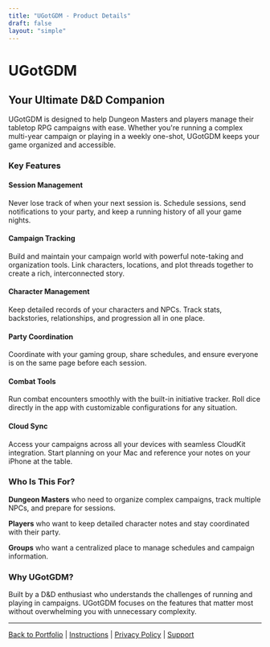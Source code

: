 ```yaml
---
title: "UGotGDM - Product Details"
draft: false
layout: "simple"
---
```


# UGotGDM

## Your Ultimate D&D Companion

UGotGDM is designed to help Dungeon Masters and players manage their tabletop RPG campaigns with ease. Whether you're running a complex multi-year campaign or playing in a weekly one-shot, UGotGDM keeps your game organized and accessible.

### Key Features

#### Session Management
Never lose track of when your next session is. Schedule sessions, send notifications to your party, and keep a running history of all your game nights.

#### Campaign Tracking
Build and maintain your campaign world with powerful note-taking and organization tools. Link characters, locations, and plot threads together to create a rich, interconnected story.

#### Character Management
Keep detailed records of your characters and NPCs. Track stats, backstories, relationships, and progression all in one place.

#### Party Coordination
Coordinate with your gaming group, share schedules, and ensure everyone is on the same page before each session.

#### Combat Tools
Run combat encounters smoothly with the built-in initiative tracker. Roll dice directly in the app with customizable configurations for any situation.

#### Cloud Sync
Access your campaigns across all your devices with seamless CloudKit integration. Start planning on your Mac and reference your notes on your iPhone at the table.

### Who Is This For?

**Dungeon Masters** who need to organize complex campaigns, track multiple NPCs, and prepare for sessions.

**Players** who want to keep detailed character notes and stay coordinated with their party.

**Groups** who want a centralized place to manage schedules and campaign information.

### Why UGotGDM?

Built by a D&D enthusiast who understands the challenges of running and playing in campaigns. UGotGDM focuses on the features that matter most without overwhelming you with unnecessary complexity.

---

[Back to Portfolio](/rory-allen/portfolio/ugotgdm/) | [Instructions](/rory-allen/ugotgdm/instructions/) | [Privacy Policy](/rory-allen/ugotgdm/privacy/) | [Support](/rory-allen/ugotgdm/support/)
